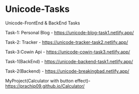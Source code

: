 # Unicode-Tasks
Unicode-FrontEnd & BackEnd Tasks

Task-1: Personal Blog - https://unicode-blog-task1.netlify.app/

Task-2: Tracker - https://unicode-tracker-task2.netlify.app/

Task-3:Cowin Api - https://unicode-cowin-task3.netlify.app/

Task-1(BackEnd) - https://unicode-backend-task1.netlify.app/

Task-2(Backend) - https://unicode-breakingbad.netlify.app/

MyProject(Calculator with button effect)-https://prachip09.github.io/Calculator/
